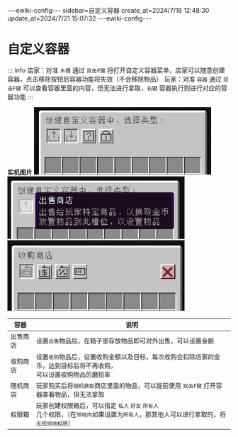 ---ewiki-config---
sidebar=自定义容器
create_at=2024/7/16 12:48:30
update_at=2024/7/21 15:07:32
---ewiki-config---






# 自定义容器

::: info
店家：对准 `木桶` 通过 `双击F键` 将打开自定义容器菜单，店家可以随意创建容器，点击移除按钮后容器功能将失效（不会移除物品）
玩家：对准 `容器` 通过 `双击F键` 可以查看容器里面的内容，但无法进行拿取，`右键` 容器执行则进行对应的容器功能
:::

**实机图片**
<img src="../assets/img/plugins/guis/custom-container/type.png" width=400> <img src="../assets/img/plugins/guis/custom-container/lore.png" width=400> <img src="../assets/img/plugins/guis/custom-container/sgsd.png" width=400> 
 


| 容器     | 说明                                                                                                                                        |
| -------- | ------------------------------------------------------------------------------------------------------------------------------------------- |
| 出售商店 | 设置`出售`物品后，在箱子里存放物品即可对外出售，可以设置金额                                                                                |
| 收购商店 | 设置`收购`物品后，设置收购金额以及目标，每次收购会扣除店家的金币，达到目标后将不再收购，<br>可以设置收购物品的磨损率                        |
| 随机商店 | 玩家购买后将`随机获取`商店里面的物品，可以提前使用 `双击F键` 打开容器查看物品，但无法拿取                                                   |
| 权限箱   | 玩家创建权限箱后，可以指定 `私人` `好友` `所有人` <br> 几个权限，（在`领地内`如果设置为`所有人`，那其他人可以进行拿取的，将`无视领地权限`） |
